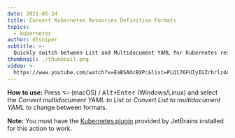 ```yaml
---
date: 2021-05-24
title: Convert Kubernetes Resources Definition Formats
topics:
  - kubernetes
author: dlsniper
subtitle: >-
  Quickly switch between List and Multidocument YAML for Kubernetes resource definitions.
thumbnail: ./thumbnail.png
video: >-
  https://www.youtube.com/watch?v=EaBSAOcBXPc&list=PLQ176FUIyIUZrbrlz4AY1V8VzBJKZyVlW&index=23
---
```


**How to use:**
Press <kbd>⌥⏎</kbd> (macOS) / <kbd>Alt+Enter</kbd> (Windows/Linux) and select the _Convert multidocument YAML to List_ or _Convert List to multidocument YAML_ to change between formats.

**Note:** You must have the <a href="https://plugins.jetbrains.com/plugin/10485-kubernetes">Kubernetes plugin</a> provided by JetBrains installed for this action to work.
